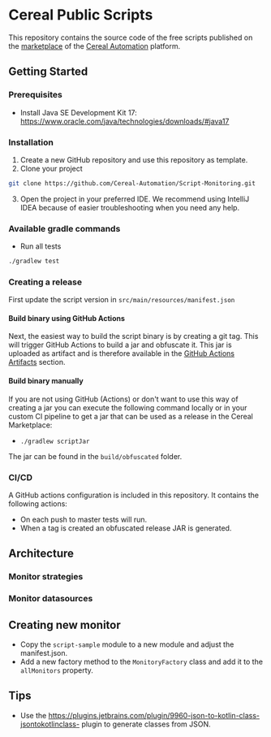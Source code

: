 # Cereal Public Scripts

This repository contains the source code of the free scripts published on
the [marketplace](https://marketplace.cereal-automation.com)
of the [Cereal Automation](https://www.cereal-automation.com/) platform.

## Getting Started

### Prerequisites

* Install Java SE Development Kit 17: https://www.oracle.com/java/technologies/downloads/#java17

### Installation

1. Create a new GitHub repository and use this repository as template.
2. Clone your project

```sh
git clone https://github.com/Cereal-Automation/Script-Monitoring.git
```

3. Open the project in your preferred IDE. We recommend using IntelliJ IDEA because of easier troubleshooting when you
   need any help.

### Available gradle commands

* Run all tests

```sh
./gradlew test
```

### Creating a release

First update the script version in `src/main/resources/manifest.json`

#### Build binary using GitHub Actions

Next, the easiest way to build the script binary is by creating a git tag. This will trigger GitHub Actions to build a
jar and
obfuscate it. This jar is uploaded as artifact and is therefore available in
the [GitHub Actions Artifacts](https://docs.github.com/en/actions/managing-workflow-runs/downloading-workflow-artifacts)
section.

#### Build binary manually

If you are not using GitHub (Actions) or don't want to use this way of creating a jar you can execute
the following command locally or in your custom CI pipeline to get a jar that can be used as a release
in the Cereal Marketplace:

* `./gradlew scriptJar`

The jar can be found in the `build/obfuscated` folder.

### CI/CD

A GitHub actions configuration is included in this repository. It contains the following actions:

* On each push to master tests will run.
* When a tag is created an obfuscated release JAR is generated.

## Architecture

### Monitor strategies

### Monitor datasources

## Creating new monitor

* Copy the `script-sample` module to a new module and adjust the manifest.json.
* Add a new factory method to the `MonitoryFactory` class and add it to the `allMonitors` property.

## Tips

* Use the https://plugins.jetbrains.com/plugin/9960-json-to-kotlin-class-jsontokotlinclass- plugin to generate classes
  from JSON.